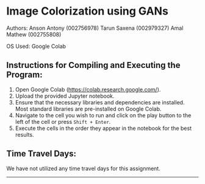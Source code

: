 # Image Colorization using GANs

Authors:
Anson Antony (002756978)
Tarun Saxena (002979327)
Amal Mathew (002755808)

OS Used: Google Colab

## Instructions for Compiling and Executing the Program:

1. Open Google Colab (https://colab.research.google.com/).
2. Upload the provided Jupyter notebook.
3. Ensure that the necessary libraries and dependencies are installed. Most standard libraries are pre-installed on Google Colab.
4. Navigate to the cell you wish to run and click on the play button to the left of the cell or press `Shift + Enter`.
5. Execute the cells in the order they appear in the notebook for the best results.

## Time Travel Days:
We have not utilized any time travel days for this assignment.

---
